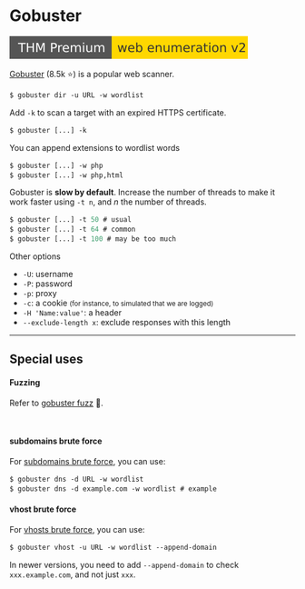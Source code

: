 # Gobuster

[![webenumerationv2](../../../../_badges/thmp/webenumerationv2.svg)](https://tryhackme.com/room/webenumerationv2)

<div class="row row-cols-lg-2"><div>

[Gobuster](https://github.com/OJ/gobuster) (8.5k ⭐) is a popular web scanner.

```ps
$ gobuster dir -u URL -w wordlist
```

Add `-k` to scan a target with an expired HTTPS certificate.

```ps
$ gobuster [...] -k
```

You can append extensions to wordlist words

```ps
$ gobuster [...] -w php
$ gobuster [...] -w php,html
```
</div><div>

Gobuster is **slow by default**. Increase the number of threads to make it work faster using `-t n`, and $n$ the number of threads.

```ps
$ gobuster [...] -t 50 # usual
$ gobuster [...] -t 64 # common
$ gobuster [...] -t 100 # may be too much
```

Other options

* `-U`: username
* `-P`: password
* `-p`: proxy
* `-c`: a cookie <small>(for instance, to simulated that we are logged)</small>
* `-H 'Name:value'`: a header
* `--exclude-length x`: exclude responses with this length
</div></div>

<hr class="sep-both">

## Special uses

<div class="row row-cols-lg-2"><div>

#### Fuzzing

Refer to [gobuster fuzz](https://github.com/OJ/gobuster#fuzz-mode) 👻.

<br>

#### subdomains brute force

For [subdomains brute force](/cybersecurity/red-team/s2.discovery/techniques/subdomains.md), you can use:

```ps
$ gobuster dns -d URL -w wordlist
$ gobuster dns -d example.com -w wordlist # example
```
</div><div>

#### vhost brute force

For [vhosts brute force](/cybersecurity/red-team/s2.discovery/techniques/vhosts.md), you can use:

```ps
$ gobuster vhost -u URL -w wordlist --append-domain
```

In newer versions, you need to add `--append-domain` to check `xxx.example.com`, and not just `xxx`.
</div></div>